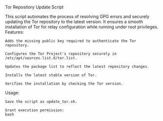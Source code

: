 Tor Repository Update Script

This script automates the process of resolving GPG errors and securely updating the Tor repository to the latest version. It ensures a smooth installation of Tor for relay configuration while running under root privileges.
Features:

    Adds the missing public key required to authenticate the Tor repository.

    Configures the Tor Project's repository securely in /etc/apt/sources.list.d/tor.list.

    Updates the package list to reflect the latest repository changes.

    Installs the latest stable version of Tor.

    Verifies the installation by checking the Tor version.

Usage:

    Save the script as update_tor.sh.

    Grant execution permission:
    bash
